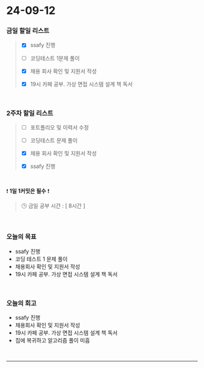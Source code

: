 # 24-09-12
### 금일 할일 리스트
> - [x]  ssafy 진행
>
> - [ ]  코딩테스트 1문제 풀이
>
> - [x]  채용 회사 확인 및 지원서 작성
>
> - [x]  19시 카페 공부. 가상 면접 시스템 설계 책 독서

<br/>

### 2주차 할일 리스트  
> - [ ]  포트폴리오 및 이력서 수정
>
> - [ ]  코딩테스트 문제 풀이
>
> - [x]  채용 회사 확인 및 지원서 작성
>
> - [x]  ssafy 진행

<br/>

❗ **1일 1커밋은 필수** ❗
> 🕒 금일 공부 시간 : [ 8시간 ]

<br/>

### 오늘의 목표
- ssafy 진행
- 코딩 테스트 1 문제 풀이
- 채용회사 확인 및 지원서 작성
- 19시 카페 공부. 가상 면접 시스템 설계 책 독서

<br>

### 오늘의 회고
- ssafy 진행
- 채용회사 확인 및 지원서 작성
- 19시 카페 공부. 가상 면접 시스템 설계 책 독서
- 집에 복귀하고 알고리즘 풀이 미흡



<br/>

------------  
